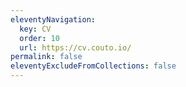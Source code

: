 ```yaml
---
eleventyNavigation:
  key: CV
  order: 10
  url: https://cv.couto.io/
permalink: false
eleventyExcludeFromCollections: false
---
```

